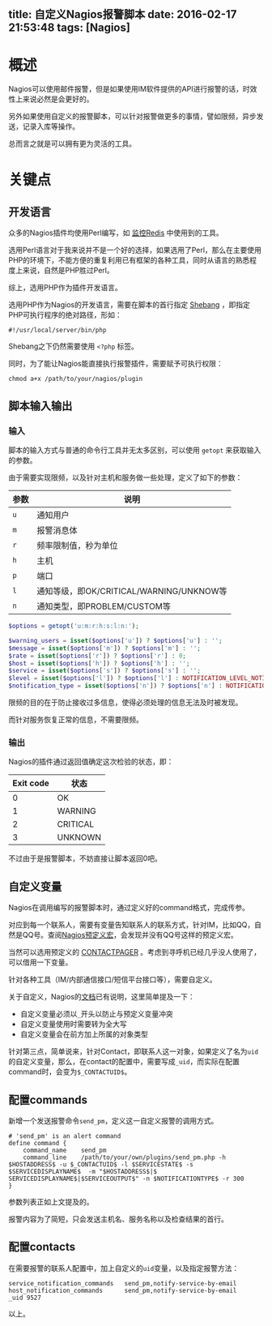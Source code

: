 title: 自定义Nagios报警脚本
date: 2016-02-17 21:53:48
tags: [Nagios]
---

# 概述

Nagios可以使用邮件报警，但是如果使用IM软件提供的API进行报警的话，时效性上来说必然是会更好的。

另外如果使用自定义的报警脚本，可以针对报警做更多的事情，譬如限频，异步发送，记录入库等操作。

总而言之就是可以拥有更为灵活的工具。

# 关键点

## 开发语言

众多的Nagios插件均使用Perl编写，如 [监控Redis][1] 中使用到的工具。

选用Perl语言对于我来说并不是一个好的选择，如果选用了Perl，那么在主要使用PHP的环境下，不能方便的重复利用已有框架的各种工具，同时从语言的熟悉程度上来说，自然是PHP胜过Perl。

综上，选用PHP作为插件开发语言。

选用PHP作为Nagios的开发语言，需要在脚本的首行指定 [Shebang][2] ，即指定PHP可执行程序的绝对路径，形如：

```
#!/usr/local/server/bin/php
```

Shebang之下仍然需要使用 `<?php` 标签。

同时，为了能让Nagios能直接执行报警插件，需要赋予可执行权限：

```
chmod a+x /path/to/your/nagios/plugin
```

## 脚本输入输出

### 输入

脚本的输入方式与普通的命令行工具并无太多区别，可以使用 `getopt` 来获取输入的参数。

由于需要实现限频，以及针对主机和服务做一些处理，定义了如下的参数：

|参数|说明|
|---|---|
|`u`|通知用户|
|`m`|报警消息体|
|`r`|频率限制值，秒为单位|
|`h`|主机|
|`p`|端口|
|`l`|通知等级，即OK/CRITICAL/WARNING/UNKNOW等|
|`n`|通知类型，即PROBLEM/CUSTOM等|


```php
$options = getopt('u:m:r:h:s:l:n:');

$warning_users = isset($options['u']) ? $options['u'] : '';
$message = isset($options['m']) ? $options['m'] : '';
$rate = isset($options['r']) ? $options['r'] : 0;
$host = isset($options['h']) ? $options['h'] : '';
$service = isset($options['s']) ? $options['s'] : '';
$level = isset($options['l']) ? $options['l'] : NOTIFICATION_LEVEL_NOTICE;
$notification_type = isset($options['n']) ? $options['n'] : NOTIFICATION_TYPE_PROBLEM;
```

限频的目的在于防止接收过多信息，使得必须处理的信息无法及时被发现。

而针对服务恢复正常的信息，不需要限频。

### 输出

Nagios的插件通过返回值确定这次检验的状态，即：

|Exit code|状态|
|---|---|
|0|OK|
|1|WARNING|
|2|CRITICAL|
|3|UNKNOWN|

不过由于是报警脚本，不妨直接让脚本返回0吧。

## 自定义变量

Nagios在调用编写的报警脚本时，通过定义好的command格式，完成传参。

对应到每一个联系人，需要有变量告知联系人的联系方式，针对IM，比如QQ，自然是QQ号。查阅[Nagios预定义宏][3]，会发现并没有QQ号这样的预定义宏。

当然可以选用预定义的 [CONTACTPAGER][4] 。考虑到寻呼机已经几乎没人使用了，可以借用一下变量。

针对各种工具（IM/内部通信接口/短信平台接口等），需要自定义。

关于自定义，Nagios的[文档][5]已有说明，这里简单提及一下：

+ 自定义变量必须以`_`开头以防止与预定义变量冲突
+ 自定义变量使用时需要转为全大写
+ 自定义变量会在前方加上所属的对象类型

针对第三点，简单说来，针对Contact，即联系人这一对象，如果定义了名为`uid`的自定义变量，那么，在contact的配置中，需要写成`_uid`，而实际在配置command时，会变为`$_CONTACTUID$`。

## 配置commands

新增一个发送报警命令`send_pm`，定义这一自定义报警的调用方式。

```
# 'send_pm' is an alert command
define command {
    command_name    send_pm
    command_line    /path/to/your/own/plugins/send_pm.php -h $HOSTADDRESS$ -u $_CONTACTUID$ -l $SERVICESTATE$ -s $SERVICEDISPLAYNAME$  -m "$HOSTADDRESS$|$
SERVICEDISPLAYNAME$|$SERVICEOUTPUT$" -n $NOTIFICATIONTYPE$ -r 300
}
```

参数列表正如上文提及的。

报警内容为了简短，只会发送主机名、服务名称以及检查结果的首行。

## 配置contacts

在需要报警的联系人配置中，加上自定义的`uid`变量，以及指定报警方法：

```
service_notification_commands   send_pm,notify-service-by-email
host_notification_commands      send_pm,notify-service-by-email
_uid 9527
```

以上。




[1]: http://www.liaoaoyang.com/articles/2016/01/05/monitor-redis-by-nagios-part-2/
[2]: https://zh.wikipedia.org/zh/Shebang
[3]: https://assets.nagios.com/downloads/nagioscore/docs/nagioscore/3/en/macrolist.html
[4]: https://assets.nagios.com/downloads/nagioscore/docs/nagioscore/3/en/objectdefinitions.html#contact
[5]: https://assets.nagios.com/downloads/nagioscore/docs/nagioscore/3/en/customobjectvars.html